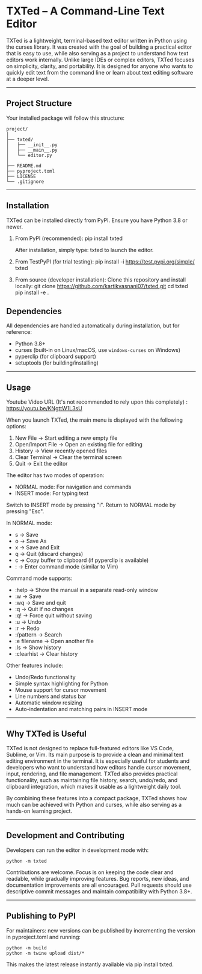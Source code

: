 TXTed – A Command-Line Text Editor
==================================

TXTed is a lightweight, terminal-based text editor written in Python using the curses library. 
It was created with the goal of building a practical editor that is easy to use, 
while also serving as a project to understand how text editors work internally. 
Unlike large IDEs or complex editors, TXTed focuses on simplicity, clarity, and 
portability. It is designed for anyone who wants to quickly edit text from the 
command line or learn about text editing software at a deeper level.

-------------------------------------------------------------------------------
Project Structure
-------------------------------------------------------------------------------
Your installed package will follow this structure:

    project/
    │
    ├── txted/
    │   ├── __init__.py
    │   ├── __main__.py
    │   └── editor.py
    │
    ├── README.md
    ├── pyproject.toml
    ├── LICENSE
    └── .gitignore

-------------------------------------------------------------------------------
Installation
-------------------------------------------------------------------------------
TXTed can be installed directly from PyPI. Ensure you have Python 3.8 or newer.

1. From PyPI (recommended):
   pip install txted

   After installation, simply type:
   txted
   to launch the editor.

2. From TestPyPI (for trial testing):
   pip install -i https://test.pypi.org/simple/ txted

3. From source (developer installation):
   Clone this repository and install locally:
       git clone https://github.com/kartikvasnani07/txted.git
       cd txted
       pip install -e .

Dependencies
------------
All dependencies are handled automatically during installation, but for reference:

- Python 3.8+
- curses (built-in on Linux/macOS, use `windows-curses` on Windows)
- pyperclip (for clipboard support)
- setuptools (for building/installing)

-------------------------------------------------------------------------------
Usage
-------------------------------------------------------------------------------

Youtube Video URL (It's not recommended to rely upon this completely) : https://youtu.be/KNgttW1L3sU

When you launch TXTed, the main menu is displayed with the following options:

1) New File          → Start editing a new empty file
2) Open/Import File  → Open an existing file for editing
3) History           → View recently opened files
4) Clear Terminal    → Clear the terminal screen
5) Quit              → Exit the editor

The editor has two modes of operation:

- NORMAL mode: For navigation and commands
- INSERT mode: For typing text

Switch to INSERT mode by pressing "i". Return to NORMAL mode by pressing "Esc".

In NORMAL mode:
- s → Save
- o → Save As
- x → Save and Exit
- q → Quit (discard changes)
- c → Copy buffer to clipboard (if pyperclip is available)
- : → Enter command mode (similar to Vim)

Command mode supports:
- :help → Show the manual in a separate read-only window
- :w → Save
- :wq → Save and quit
- :q → Quit if no changes
- :q! → Force quit without saving
- :u → Undo
- :r → Redo
- :/pattern → Search
- :e filename → Open another file
- :ls → Show history
- :clearhist → Clear history

Other features include:
- Undo/Redo functionality
- Simple syntax highlighting for Python
- Mouse support for cursor movement
- Line numbers and status bar
- Automatic window resizing
- Auto-indentation and matching pairs in INSERT mode

-------------------------------------------------------------------------------
Why TXTed is Useful
-------------------------------------------------------------------------------

TXTed is not designed to replace full-featured editors like VS Code, Sublime, or Vim. 
Its main purpose is to provide a clean and minimal text editing environment in the terminal. 
It is especially useful for students and developers who want to understand how editors 
handle cursor movement, input, rendering, and file management. TXTed also provides 
practical functionality, such as maintaining file history, search, undo/redo, and 
clipboard integration, which makes it usable as a lightweight daily tool.

By combining these features into a compact package, TXTed shows how much can be achieved 
with Python and curses, while also serving as a hands-on learning project.

-------------------------------------------------------------------------------
Development and Contributing
-------------------------------------------------------------------------------

Developers can run the editor in development mode with:

    python -m txted

Contributions are welcome. Focus is on keeping the code clear and readable, while 
gradually improving features. Bug reports, new ideas, and documentation improvements 
are all encouraged. Pull requests should use descriptive commit messages and maintain 
compatibility with Python 3.8+.

-------------------------------------------------------------------------------
Publishing to PyPI
-------------------------------------------------------------------------------
For maintainers: new versions can be published by incrementing the version in pyproject.toml
and running:

    python -m build
    python -m twine upload dist/*

This makes the latest release instantly available via pip install txted.
